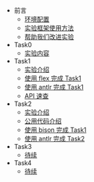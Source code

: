 <!-- _sidebar.md -->
* 前言
  * [环境配置](introduction/environment.md)
  * [实验框架使用方法](introduction/howtouse.md) 
  * [帮助我们改进实验](introduction/helptoimprove.md)
* Task0
  * [实验内容](task0_doc/task0.md) 
* Task1
  * [实验介绍](task1_doc/overview.md) 
  * [使用 flex 完成 Task1](task1_doc/flex.md)
  * [使用 antlr 完成 Task1](task1_doc/antlr.md)
  * [API 速查](task1_doc/apidoc.md)
* Task2
  * [实验介绍](task2_doc/overview.md) 
  * [公用代码介绍](task2_doc/share.md) 
  * [使用 bison 完成 Task1](task2_doc/bison.md)
  * [使用 antlr 完成 Task2](task2_doc/antlr.md)
* Task3
  * [待续](README.md)
* Task4
  * [待续](README.md)
